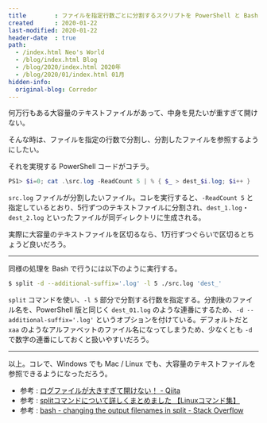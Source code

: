 ```yaml
---
title        : ファイルを指定行数ごとに分割するスクリプトを PowerShell と Bash で
created      : 2020-01-22
last-modified: 2020-01-22
header-date  : true
path:
  - /index.html Neo's World
  - /blog/index.html Blog
  - /blog/2020/index.html 2020年
  - /blog/2020/01/index.html 01月
hidden-info:
  original-blog: Corredor
---
```


何万行もある大容量のテキストファイルがあって、中身を見たいが重すぎて開けない。

そんな時は、ファイルを指定の行数で分割し、分割したファイルを参照するようにしたい。

それを実現する PowerShell コードがコチラ。

```powershell
PS1> $i=0; cat .\src.log -ReadCount 5 | % { $_ > dest_$i.log; $i++ }
```

`src.log` ファイルが分割したいファイル。コレを実行すると、`-ReadCount 5` と指定しているとおり、5行ずつのテキストファイルに分割され、`dest_1.log`・`dest_2.log` といったファイルが同ディレクトリに生成される。

実際に大容量のテキストファイルを区切るなら、1万行ずつぐらいで区切るとちょうど良いだろう。

-----

同様の処理を Bash で行うには以下のように実行する。

```bash
$ split -d --additional-suffix='.log' -l 5 ./src.log 'dest_'
```

`split` コマンドを使い、`-l 5` 部分で分割する行数を指定する。分割後のファイル名を、PowerShell 版と同じく `dest_01.log` のような連番にするため、`-d --additional-suffix='.log'` というオプションを付けている。デフォルトだと `xaa` のようなアルファベットのファイル名になってしまうため、少なくとも `-d` で数字の連番にしておくと扱いやすいだろう。

-----

以上。コレで、Windows でも Mac / Linux でも、大容量のテキストファイルを参照できるようになっただろう。

- 参考 : [ログファイルが大きすぎて開けない！ - Qiita](https://qiita.com/tawasi12/items/67322ab2afe336376371)
- 参考 : [splitコマンドについて詳しくまとめました 【Linuxコマンド集】](https://eng-entrance.com/linux-command-split)
- 参考 : [bash - changing the output filenames in split - Stack Overflow](https://stackoverflow.com/questions/19549206/changing-the-output-filenames-in-split)
